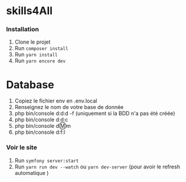 # skills4All

### Installation

1. Clone le projet
2. Run `composer install`
3. Run `yarn install`
4. Run `yarn encore dev` 

# Database
1. Copiez le fichier env en .env.local
2. Renseignez le nom de votre base de donnée
3. php bin/console d:d:d -f (uniquement si la BDD n'a pas été créée)
4. php bin/console d:d:c
5. php bin/console d:m:m 
6. php bin/console d:f:l 

### Voir le site

1. Run `symfony server:start` 
2. Run `yarn run dev --watch` ou  `yarn dev-server` (pour avoir le refresh automatique )